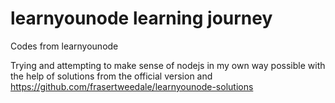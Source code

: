 # learnyounode learning journey
Codes from learnyounode

Trying and attempting to make sense of nodejs in my own way possible with the help of solutions from the official version and https://github.com/frasertweedale/learnyounode-solutions
